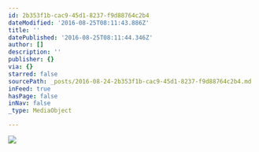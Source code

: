 ```yaml
---
id: 2b353f1b-cac9-45d1-8237-f9d88764c2b4
dateModified: '2016-08-25T08:11:43.886Z'
title: ''
datePublished: '2016-08-25T08:11:44.346Z'
author: []
description: ''
publisher: {}
via: {}
starred: false
sourcePath: _posts/2016-08-24-2b353f1b-cac9-45d1-8237-f9d88764c2b4.md
inFeed: true
hasPage: false
inNav: false
_type: MediaObject

---
```

![](https://the-grid-user-content.s3-us-west-2.amazonaws.com/2da61739-b90d-4396-9bab-798196d90cad.jpg)